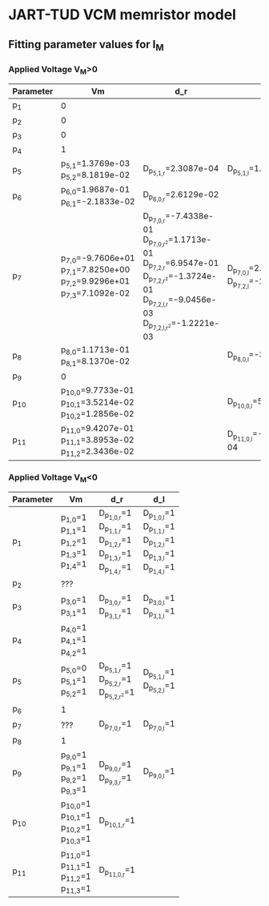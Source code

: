 # JART-TUD VCM memristor model

## Fitting parameter values for I<sub>M</sub>

### Applied Voltage V<sub>M</sub>>0
<table>
    <thead>
        <tr>
            <th>Parameter</th>
            <th>Vm</th>
            <th>d_r</th>
            <th>d_l</th>
        </tr>
    </thead>
    <tbody>
        <tr>
            <td>p<sub>1</sub></td>
            <td>0</td>
            <td></td>
            <td></td>
        </tr>
        <tr>
            <td>p<sub>2</sub></td>
            <td>0</td>
            <td></td>
            <td></td>
        </tr>
        <tr>
            <td>p<sub>3</sub></td>
            <td>0</td>
            <td></td>
            <td></td>
        </tr>
        <tr>
            <td>p<sub>4</sub></td>
            <td>1</td>
            <td></td>
            <td></td>
        </tr>
        <tr>
            <td>p<sub>5</sub></td>
            <td>
                p<sub>5,1</sub>=1.3769e-03 <br>
                p<sub>5,2</sub>=8.1819e-02
            </td>
            <td>
                D<sub>p<sub>5,1,r</sub></sub>=2.3087e-04
            </td>
            <td>
                D<sub>p<sub>5,1,l</sub></sub>=1.3293e-07
            </td>
        </tr>
        <tr>
            <td>p<sub>6</sub></td>
            <td>
                p<sub>6,0</sub>=1.9687e-01 <br>
                p<sub>6,1</sub>=-2.1833e-02
            </td>
            <td>
                D<sub>p<sub>6,0,r</sub></sub>=2.6129e-02
            </td>
            <td>
            </td>
        </tr>
        <tr>
            <td>p<sub>7</sub></td>
            <td>
                p<sub>7,0</sub>=-9.7606e+01 <br>
                p<sub>7,1</sub>=7.8250e+00 <br>
                p<sub>7,2</sub>=9.9296e+01 <br>
                p<sub>7,3</sub>=7.1092e-02
            </td>
            <td>
                D<sub>p<sub>7,0,r</sub></sub>=-7.4338e-01 <br/>
                D<sub>p<sub>7,0,r<sup>2</sup></sub></sub>=1.1713e-01 <br/>
                D<sub>p<sub>7,2,r</sub></sub>=6.9547e-01 <br/>
                D<sub>p<sub>7,2,r<sup>2</sup></sub></sub>=-1.3724e-01 <br/>
                D<sub>p<sub>7,2,l,r</sub></sub>=-9.0456e-03 <br/>
                D<sub>p<sub>7,2,l,r<sup>2</sup></sub></sub>=-1.2221e-03
            </td>
            <td>
                D<sub>p<sub>7,0,l</sub></sub>=2.4377e+00 <br/>
                D<sub>p<sub>7,2,l</sub></sub>=-2.3728e+00
            </td>
        </tr>
        <tr>
            <td>p<sub>8</sub></td>
            <td>
                p<sub>8,0</sub>=1.1713e-01 <br>
                p<sub>8,1</sub>=8.1370e-02
            </td>
            <td></td>
            <td>
                D<sub>p<sub>8,0,l</sub></sub>=-3.8320e-03
            </td>
        </tr>
        <tr>
            <td>p<sub>9</sub></td>
            <td>0</td>
            <td></td>
            <td></td>
        </tr>
        <tr>
            <td>p<sub>10</sub></td>
            <td>
                p<sub>10,0</sub>=9.7733e-01 <br>
                p<sub>10,1</sub>=3.5214e-02 <br>
                p<sub>10,2</sub>=1.2856e-02
            </td>
            <td></td>
            <td>
                D<sub>p<sub>10,0,l</sub></sub>=5.9623e-05
            </td>
        </tr>
        <tr>
            <td>p<sub>11</sub></td>
            <td>
                p<sub>11,0</sub>=9.4207e-01 <br>
                p<sub>11,1</sub>=3.8953e-02 <br>
                p<sub>11,2</sub>=2.3436e-02
            </td>
            <td></td>
            <td>
                D<sub>p<sub>11,0,l</sub></sub>=-6.7239e-04
            </td>
        </tr>
    </tbody>
</table>

### Applied Voltage V<sub>M</sub><0
<table>
    <thead>
        <tr>
            <th>Parameter</th>
            <th>Vm</th>
            <th>d_r</th>
            <th>d_l</th>
        </tr>
    </thead>
    <tbody>
        <tr>
            <td>p<sub>1</sub></td>
            <td>
                p<sub>1,0</sub>=1 <br>
                p<sub>1,1</sub>=1 <br>
                p<sub>1,2</sub>=1 <br>
                p<sub>1,3</sub>=1 <br>
                p<sub>1,4</sub>=1
            </td>
            <td>
                D<sub>p<sub>1,0,r</sub></sub>=1 <br>
                D<sub>p<sub>1,1,r</sub></sub>=1 <br>
                D<sub>p<sub>1,2,r</sub></sub>=1 <br>
                D<sub>p<sub>1,3,r</sub></sub>=1 <br>
                D<sub>p<sub>1,4,r</sub></sub>=1
            </td>
            <td>
                D<sub>p<sub>1,0,l</sub></sub>=1 <br>
                D<sub>p<sub>1,1,l</sub></sub>=1 <br>
                D<sub>p<sub>1,2,l</sub></sub>=1 <br>
                D<sub>p<sub>1,3,l</sub></sub>=1 <br>
                D<sub>p<sub>1,4,l</sub></sub>=1
            </td>
        </tr>
        <tr>
            <td>p<sub>2</sub></td>
            <td>???</td>
            <td></td>
            <td></td>
        </tr>
        <tr>
            <td>p<sub>3</sub></td>
            <td>
                p<sub>3,0</sub>=1 <br>
                p<sub>3,1</sub>=1
            </td>
            <td>
                D<sub>p<sub>3,0,r</sub></sub>=1 <br>
                D<sub>p<sub>3,1,r</sub></sub>=1
            </td>
            <td>
                D<sub>p<sub>3,0,l</sub></sub>=1 <br>
                D<sub>p<sub>3,1,l</sub></sub>=1 
            </td>
        </tr>
        <tr>
            <td>p<sub>4</sub></td>
            <td>
                p<sub>4,0</sub>=1 <br>
                p<sub>4,1</sub>=1 <br>
                p<sub>4,2</sub>=1
            </td>
            <td></td>
            <td></td>
        </tr>
        <tr>
            <td>p<sub>5</sub></td>
            <td>
                p<sub>5,0</sub>=0 <br>
                p<sub>5,1</sub>=1 <br>
                p<sub>5,2</sub>=1
            </td>
            <td>
                D<sub>p<sub>5,1,r</sub></sub>=1 <br>
                D<sub>p<sub>5,2,r</sub></sub>=1 <br>
                D<sub>p<sub>5,2,r<sup>2</sup></sub></sub>=1
            </td>
            <td>
                D<sub>p<sub>5,1,l</sub></sub>=1 <br>
                D<sub>p<sub>5,2,l</sub></sub>=1 
            </td>
        </tr>
        <tr>
            <td>p<sub>6</sub></td>
            <td>
                1
            </td>
            <td>
            </td>
            <td>
            </td>
        </tr>
        <tr>
            <td>p<sub>7</sub></td>
            <td>
                ???
            </td>
            <td>
                D<sub>p<sub>7,0,r</sub></sub>=1
            </td>
            <td>
                D<sub>p<sub>7,0,l</sub></sub>=1 
            </td>
        </tr>
        <tr>
            <td>p<sub>8</sub></td>
            <td>
                1
            </td>
            <td></td>
            <td>
            </td>
        </tr>
        <tr>
            <td>p<sub>9</sub></td>
            <td>
                p<sub>9,0</sub>=1 <br>
                p<sub>9,1</sub>=1 <br>
                p<sub>9,2</sub>=1 <br>
                p<sub>9,3</sub>=1 
            </td>
            <td>
                D<sub>p<sub>9,0,r</sub></sub>=1 <br/>
                D<sub>p<sub>9,3,r</sub></sub>=1
            </td>
            <td>
                D<sub>p<sub>9,0,l</sub></sub>=1
            </td>
        </tr>
        <tr>
            <td>p<sub>10</sub></td>
            <td>
                p<sub>10,0</sub>=1 <br>
                p<sub>10,1</sub>=1 <br>
                p<sub>10,2</sub>=1 <br>
                p<sub>10,3</sub>=1 
            </td>
            <td>
                D<sub>p<sub>10,1,r</sub></sub>=1
            </td>
            <td>
            </td>
        </tr>
        <tr>
            <td>p<sub>11</sub></td>
            <td>
                p<sub>11,0</sub>=1 <br>
                p<sub>11,1</sub>=1 <br>
                p<sub>11,2</sub>=1 <br>
                p<sub>11,3</sub>=1 
            </td>
            <td>
                D<sub>p<sub>11,0,r</sub></sub>=1
            </td>
            <td>
            </td>
        </tr>
    </tbody>
</table>
